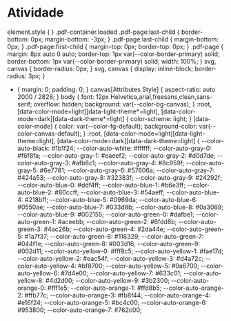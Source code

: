 # Atividade
element.style {
}
.pdf-container.loaded .pdf-page:last-child {
    border-bottom: 0px;
    margin-bottom: -3px;
}
.pdf-page:last-child {
    margin-bottom: 0px;
}
.pdf-page:first-child {
    margin-top: 0px;
    border-top: 0px;
}
.pdf-page {
    margin: 8px auto 0 auto;
    border-top: 1px var(--color-border-primary) solid;
    border-bottom: 1px var(--color-border-primary) solid;
    width: 100%;
}
svg, canvas {
    border-radius: 0px;
}
svg, canvas {
    display: inline-block;
    border-radius: 3px;
}
* {
    margin: 0;
    padding: 0;
}
canvas[Attributes Style] {
    aspect-ratio: auto 2000 / 2828;
}
body {
    font: 12px Helvetica,arial,freesans,clean,sans-serif;
    overflow: hidden;
    background: var(--color-bg-canvas);
}
:root, [data-color-mode=light][data-light-theme*=light], [data-color-mode=dark][data-dark-theme*=light] {
    color-scheme: light;
}
[data-color-mode] {
    color: var(--color-fg-default);
    background-color: var(--color-canvas-default);
}
:root, [data-color-mode=light][data-light-theme=light], [data-color-mode=dark][data-dark-theme=light] {
    --color-auto-black: #1b1f24;
    --color-auto-white: #ffffff;
    --color-auto-gray-0: #f6f8fa;
    --color-auto-gray-1: #eaeef2;
    --color-auto-gray-2: #d0d7de;
    --color-auto-gray-3: #afb8c1;
    --color-auto-gray-4: #8c959f;
    --color-auto-gray-5: #6e7781;
    --color-auto-gray-6: #57606a;
    --color-auto-gray-7: #424a53;
    --color-auto-gray-8: #32383f;
    --color-auto-gray-9: #24292f;
    --color-auto-blue-0: #ddf4ff;
    --color-auto-blue-1: #b6e3ff;
    --color-auto-blue-2: #80ccff;
    --color-auto-blue-3: #54aeff;
    --color-auto-blue-4: #218bff;
    --color-auto-blue-5: #0969da;
    --color-auto-blue-6: #0550ae;
    --color-auto-blue-7: #033d8b;
    --color-auto-blue-8: #0a3069;
    --color-auto-blue-9: #002155;
    --color-auto-green-0: #dafbe1;
    --color-auto-green-1: #aceebb;
    --color-auto-green-2: #6fdd8b;
    --color-auto-green-3: #4ac26b;
    --color-auto-green-4: #2da44e;
    --color-auto-green-5: #1a7f37;
    --color-auto-green-6: #116329;
    --color-auto-green-7: #044f1e;
    --color-auto-green-8: #003d16;
    --color-auto-green-9: #002d11;
    --color-auto-yellow-0: #fff8c5;
    --color-auto-yellow-1: #fae17d;
    --color-auto-yellow-2: #eac54f;
    --color-auto-yellow-3: #d4a72c;
    --color-auto-yellow-4: #bf8700;
    --color-auto-yellow-5: #9a6700;
    --color-auto-yellow-6: #7d4e00;
    --color-auto-yellow-7: #633c01;
    --color-auto-yellow-8: #4d2d00;
    --color-auto-yellow-9: #3b2300;
    --color-auto-orange-0: #fff1e5;
    --color-auto-orange-1: #ffd8b5;
    --color-auto-orange-2: #ffb77c;
    --color-auto-orange-3: #fb8f44;
    --color-auto-orange-4: #e16f24;
    --color-auto-orange-5: #bc4c00;
    --color-auto-orange-6: #953800;
    --color-auto-orange-7: #762c00;
